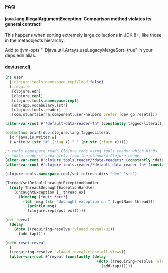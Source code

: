 ### FAQ

#### java.lang.IllegalArgumentException: Comparison method violates its general contract!
This happens when sorting extremely large collections in JDK 8+, like those in
the metaobjects hierarchy. 

Add to :jvm-opts "-Djava.util.Arrays.useLegacyMergeSort=true" in your
deps.edn alias.

#### dev/user.clj

``` clojure
(ns user
  {:clojure.tools.namespace.repl/load false}
  (:require
   [clojure.edn]
   [clojure.repl]
   [clojure.tools.namespace.repl]
   [ont-app.vocabulary.lstr]
   [clojure.tools.reader]
   [com.stuartsierra.component.user-helpers :refer [dev go reset]]))

(alter-var-root #'*default-data-reader-fn* (constantly tagged-literal))

(defmethod print-dup clojure.lang.TaggedLiteral
  [x ^java.io.Writer w]
  (.write w (str "#" (:tag x) " " (pr-str (:form x)))))

;; tools.namespace reads Clojure code using tools.reader which binds
;; *data-readers* separately from the standard Clojure reader
(alter-var-root #'clojure.tools.reader/*data-readers* (constantly *data-readers*))
(alter-var-root #'clojure.tools.reader/*default-data-reader-fn* (constantly tagged-literal))

(clojure.tools.namespace.repl/set-refresh-dirs "dev" "src")

(Thread/setDefaultUncaughtExceptionHandler
  (reify Thread$UncaughtExceptionHandler
    (uncaughtException [_ thread ex]
      (binding [*out* *err*]
        (let [msg (str "Uncaught exception on " (.getName thread))]
          (println msg)
          (clojure.repl/pst ex))))))

(def reveal
  (delay
    (doto ((requiring-resolve 'vlaaad.reveal/ui))
      (add-tap))))

(defn reset-reveal
  []
  ((requiring-resolve 'vlaaad.reveal/close-all-views))
  (alter-var-root #'reveal (constantly (delay
                                         (doto ((requiring-resolve 'vlaaad.reveal/ui))
                                           (add-tap))))))
```
